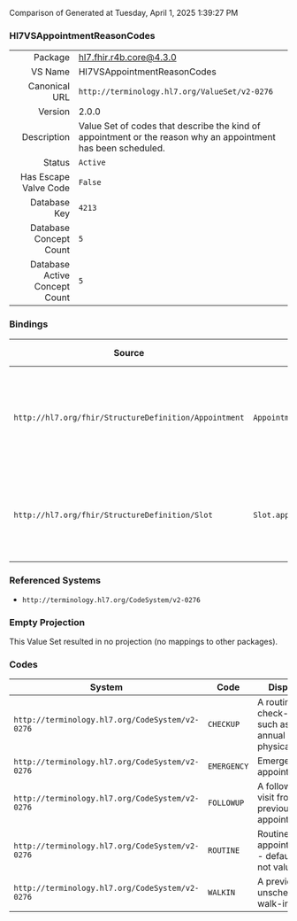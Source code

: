 Comparison of 
Generated at Tuesday, April 1, 2025 1:39:27 PM

### Hl7VSAppointmentReasonCodes

|      |     |
| ---: | --- |
| Package | hl7.fhir.r4b.core@4.3.0 |
| VS Name | Hl7VSAppointmentReasonCodes |
| Canonical URL | `http://terminology.hl7.org/ValueSet/v2-0276` |
| Version | 2.0.0 |
| Description | Value Set of codes that describe the kind of appointment or the reason why an appointment has been scheduled. |
| Status | `Active` |
| Has Escape Valve Code | `False` |
| Database Key | `4213` |
| Database Concept Count | `5` |
| Database Active Concept Count | `5` |
### Bindings

| Source | Element | Binding | Strength | Element Short |
| ------ | ------- | ------- | -------- | ------------- |
| `http://hl7.org/fhir/StructureDefinition/Appointment` | `Appointment.appointmentType` | `http://terminology.hl7.org/ValueSet/v2-0276` | `Preferred` | The style of appointment or patient that has been booked in the slot (not service type) |
| `http://hl7.org/fhir/StructureDefinition/Slot` | `Slot.appointmentType` | `http://terminology.hl7.org/ValueSet/v2-0276` | `Preferred` | The style of appointment or patient that may be booked in the slot (not service type) |

### Referenced Systems

* `http://terminology.hl7.org/CodeSystem/v2-0276`
### Empty Projection

This Value Set resulted in no projection (no mappings to other packages).

### Codes

| System | Code | Display |
| ------ | ---- | ------- |
| `http://terminology.hl7.org/CodeSystem/v2-0276` | `CHECKUP` | A routine check-up, such as an annual physical |
| `http://terminology.hl7.org/CodeSystem/v2-0276` | `EMERGENCY` | Emergency appointment |
| `http://terminology.hl7.org/CodeSystem/v2-0276` | `FOLLOWUP` | A follow up visit from a previous appointment |
| `http://terminology.hl7.org/CodeSystem/v2-0276` | `ROUTINE` | Routine appointment - default if not valued |
| `http://terminology.hl7.org/CodeSystem/v2-0276` | `WALKIN` | A previously unscheduled walk-in visit |
